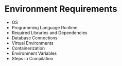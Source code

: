 # Environment Requirements
- OS 
- Programming Language Runtime 
- Required Libraries and Dependencies 
- Database Connections 
- Virtual Environments 
- Containerization 
- Environment Variables 
- Steps in Compilation
